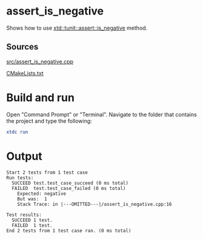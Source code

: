 # assert_is_negative

Shows how to use [xtd::tunit::assert::is_negative](https://codedocs.xyz/gammasoft71/xtd/classxtd_1_1tunit_1_1assert.html#a8abb7245e1167d5ac35b5ee71a80944d) method.

## Sources

[src/assert_is_negative.cpp](src/assert_is_negative.cpp)

[CMakeLists.txt](CMakeLists.txt)

# Build and run

Open "Command Prompt" or "Terminal". Navigate to the folder that contains the project and type the following:

```cmake
xtdc run
```

# Output

```
Start 2 tests from 1 test case
Run tests:
  SUCCEED test.test_case_succeed (0 ms total)
  FAILED  test.test_case_failed (0 ms total)
    Expected: negative
    But was:  1
    Stack Trace: in |---OMITTED---|/assert_is_negative.cpp:16

Test results:
  SUCCEED 1 test.
  FAILED  1 test.
End 2 tests from 1 test case ran. (0 ms total)
```
